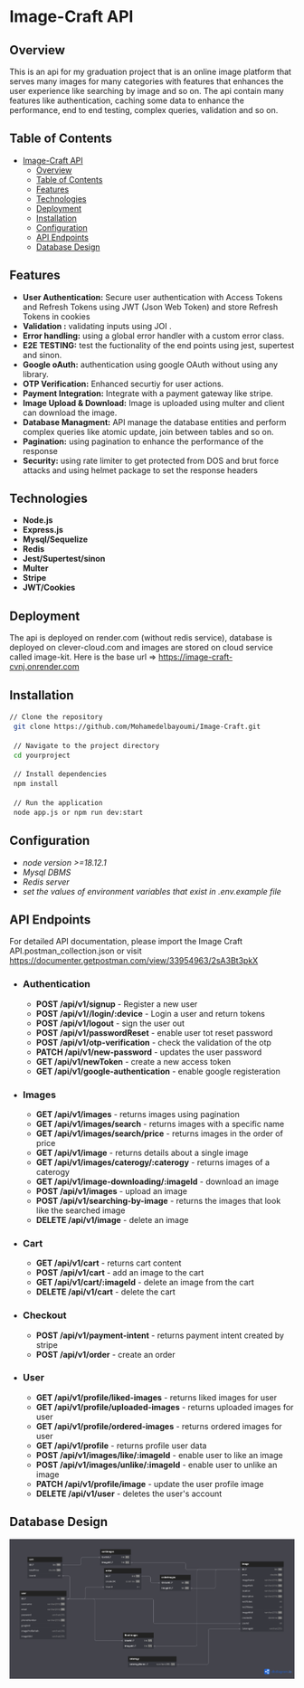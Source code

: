 # Image-Craft API

## Overview

This is an api for my graduation project that is an online image platform that serves many images for many categories with features that enhances the user experience like searching by image and so on. The api contain many features like authentication, caching some data to enhance the performance, end to end testing, complex queries, validation and so on.

## Table of Contents

- [Image-Craft API](#image-craft-api)
  - [Overview](#overview)
  - [Table of Contents](#table-of-contents)
  - [Features](#features)
  - [Technologies](#technologies)
  - [Deployment](#deployment)
  - [Installation](#installation)
  - [Configuration](#configuration)
  - [API Endpoints](#api-endpoints)
  - [Database Design](#database-design)

## Features

- **User Authentication:** Secure user authentication with Access Tokens and Refresh Tokens using JWT (Json Web Token) and store Refresh Tokens in cookies
- **Validation :** validating inputs using JOI .
- **Error handling:** using a global error handler with a custom error class.
- **E2E TESTING:** test the fuctionality of the end points using jest, supertest and sinon.
- **Google oAuth:** authentication using google OAuth without using any library.
- **OTP Verification:** Enhanced securtiy for user actions.
- **Payment Integration:** Integrate with a payment gateway like stripe.
- **Image Upload & Download:**  Image is uploaded using multer and client can download the image.
- **Database Managment:** API manage the database entities and perform complex queries like atomic update, join between tables and so on.
- **Pagination:** using pagination to enhance the performance of the response
- **Security:** using rate limiter to get protected from DOS and brut force attacks and using helmet package to set the response headers

## Technologies

- **Node.js**
- **Express.js**
- **Mysql/Sequelize**
- **Redis**
- **Jest/Supertest/sinon**
- **Multer**
- **Stripe**
- **JWT/Cookies**

## Deployment

The api is deployed on render.com (without redis service), database is deployed on clever-cloud.com and images are stored on cloud service called image-kit.
Here is the base url => <https://image-craft-cvnj.onrender.com>

## Installation

   ```sh
   // Clone the repository
    git clone https://github.com/Mohamedelbayoumi/Image-Craft.git
    
    // Navigate to the project directory
    cd yourproject
    
    // Install dependencies
    npm install

    // Run the application
    node app.js or npm run dev:start
  ```

## Configuration

- *node version >=18.12.1*
- *Mysql DBMS*
- *Redis server*
- *set the values of environment variables that exist in .env.example file*

## API Endpoints

For detailed API documentation, please import the Image Craft API.postman_collection.json or
visit <https://documenter.getpostman.com/view/33954963/2sA3Bt3pkX>

- ### Authentication

  - **POST /api/v1/signup** - Register a new user
  - **POST /api/v1//login/:device** - Login a user and return tokens
  - **POST /api/v1/logout** - sign the user out
  - **POST /api/v1/passwordReset** - enable user tot reset password
  - **POST /api/v1/otp-verification** - check the validation of the otp
  - **PATCH /api/v1/new-password** - updates the user password
  - **GET /api/v1/newToken** - create a new access token
  - **GET /api/v1/google-authentication** - enable google registeration

- ### Images

  - **GET /api/v1/images** - returns images using pagination
  - **GET /api/v1/images/search** - returns images with a specific name
  - **GET /api/v1/images/search/price** - returns images in the order of price
  - **GET /api/v1/image** - returns details about a single image
  - **GET /api/v1/images/caterogy/:caterogy** - returns images of a caterogy
  - **GET /api/v1/image-downloading/:imageId** - download an image
  - **POST /api/v1/images** - upload an image
  - **POST /api/v1/searching-by-image** - returns the images that look like the searched image
  - **DELETE /api/v1/image** - delete an image

- ### Cart

  - **GET /api/v1/cart** - returns cart content
  - **POST /api/v1/cart** - add an image to the cart
  - **GET /api/v1/cart/:imageId** - delete an image from the cart
  - **DELETE /api/v1/cart** - delete the cart

- ### Checkout

  - **POST /api/v1/payment-intent** - returns payment intent created by stripe
  - **POST /api/v1/order** - create an order

- ### User

  - **GET /api/v1/profile/liked-images** - returns liked images for user
  - **GET /api/v1/profile/uploaded-images** - returns uploaded images for user
  - **GET /api/v1/profile/ordered-images** - returns ordered images for user
  - **GET /api/v1/profile** - returns profile user data
  - **POST /api/v1/images/like/:imageId** - enable user to like an image
  - **POST /api/v1/images/unlike/:imageId** - enable user to unlike an image
  - **PATCH /api/v1/profile/image** - update the user profile image
  - **DELETE /api/v1/user** - deletes the user's account

## Database Design

![Logo](ERD.png)
